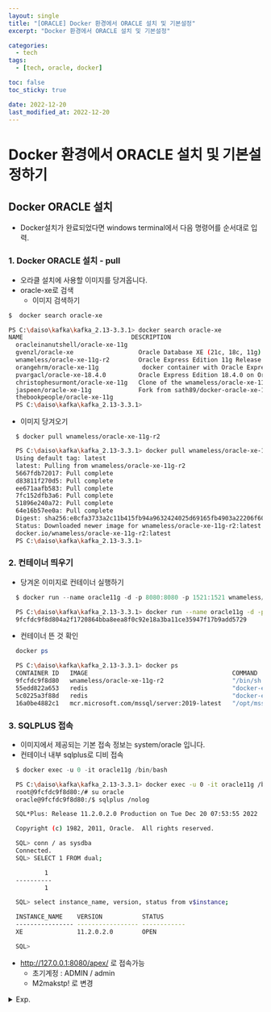 ```yaml
---
layout: single
title: "[ORACLE] Docker 환경에서 ORACLE 설치 및 기본설정"
excerpt: "Docker 환경에서 ORACLE 설치 및 기본설정"

categories:
  - tech
tags:
  - [tech, oracle, docker]

toc: false
toc_sticky: true

date: 2022-12-20
last_modified_at: 2022-12-20
---
```

# Docker 환경에서 ORACLE 설치 및 기본설정하기

## Docker ORACLE 설치

- Docker설치가 완료되었다면 windows terminal에서 다음 명령어를 순서대로 입력. 

### 1. Docker ORACLE 설치 - pull

- 오라클 설치에 사용할 이미지를 당겨옵니다.
- oracle-xe로 검색
  - 이미지 검색하기

```powershell
$  docker search oracle-xe 
```
  

```bash
PS C:\daiso\kafka\kafka_2.13-3.3.1> docker search oracle-xe
NAME                              DESCRIPTION                                     STARS     OFFICIAL   AUTOMATED
  oracleinanutshell/oracle-xe-11g                                                   247
  gvenzl/oracle-xe                  Oracle Database XE (21c, 18c, 11g) for every…   140
  wnameless/oracle-xe-11g-r2        Oracle Express Edition 11g Release 2 on Ubun…   91
  orangehrm/oracle-xe-11g            docker container with Oracle Express Editio…   17                   [OK]
  pvargacl/oracle-xe-18.4.0         Oracle Express Edition 18.4.0 on Oracle Linu…   8
  christophesurmont/oracle-xe-11g   Clone of the wnameless/oracle-xe-11g.           7
  jaspeen/oracle-xe-11g             Fork from sath89/docker-oracle-xe-11g - smal…   6                    [OK]
  thebookpeople/oracle-xe-11g                                                       4
  PS C:\daiso\kafka\kafka_2.13-3.3.1>
```


- 이미지 당겨오기
```
  $ docker pull wnameless/oracle-xe-11g-r2
```
  

```bash
  PS C:\daiso\kafka\kafka_2.13-3.3.1> docker pull wnameless/oracle-xe-11g-r2
  Using default tag: latest
  latest: Pulling from wnameless/oracle-xe-11g-r2
  5667fdb72017: Pull complete
  d83811f270d5: Pull complete
  ee671aafb583: Pull complete
  7fc152dfb3a6: Pull complete
  51896e240a72: Pull complete
  64e16b57ee0a: Pull complete
  Digest: sha256:e8cfa3733a2c11b415fb94a9632424025d69165fb4903a22206f6073be30eeb9
  Status: Downloaded newer image for wnameless/oracle-xe-11g-r2:latest
  docker.io/wnameless/oracle-xe-11g-r2:latest
  PS C:\daiso\kafka\kafka_2.13-3.3.1>
```

### 2. 컨테이너 띄우기
- 당겨온 이미지로 컨테이너 실행하기

```powershell
  $ docker run --name oracle11g -d -p 8080:8080 -p 1521:1521 wnameless/oracle-xe-11g-r2 
```
  

```bash
  PS C:\daiso\kafka\kafka_2.13-3.3.1> docker run --name oracle11g -d -p 8080:8080 -p 1521:1521 wnameless/oracle-xe-11g-r2
  9fcfdc9f8d804a2f1720864bba8eea8f0c92e18a3ba11ce35947f17b9add5729
```

- 컨테이너 뜬 것 확인

```powershell
  docker ps
```
  

```bash
  PS C:\daiso\kafka\kafka_2.13-3.3.1> docker ps
  CONTAINER ID   IMAGE                                        COMMAND                  CREATED          STATUS          PORTS                                                    NAMES
  9fcfdc9f8d80   wnameless/oracle-xe-11g-r2                   "/bin/sh -c '/usr/sb…"   43 seconds ago   Up 41 seconds   0.0.0.0:1521->1521/tcp, 22/tcp, 0.0.0.0:8080->8080/tcp   oracle11g
  55edd822a653   redis                                        "docker-entrypoint.s…"   3 hours ago      Up 3 hours      6379/tcp                                                 determined_northcutt
  5c0225a3f88d   redis                                        "docker-entrypoint.s…"   3 hours ago      Up 3 hours      0.0.0.0:6379->6379/tcp                                   myredis
  16a0be4882c1   mcr.microsoft.com/mssql/server:2019-latest   "/opt/mssql/bin/perm…"   26 hours ago     Up 3 hours      0.0.0.0:1433->1433/tcp                                   local-dev-mssql-server
```

### 3. SQLPLUS 접속
- 이미지에서 제공되는 기본 접속 정보는 system/oracle 입니다.
- 컨테이너 내부 sqlplus로 디비 접속

```powershell
  $ docker exec -u 0 -it oracle11g /bin/bash  
```
  

```bash
  PS C:\daiso\kafka\kafka_2.13-3.3.1> docker exec -u 0 -it oracle11g /bin/bash
  root@9fcfdc9f8d80:/# su oracle
  oracle@9fcfdc9f8d80:/$ sqlplus /nolog

  SQL*Plus: Release 11.2.0.2.0 Production on Tue Dec 20 07:53:55 2022

  Copyright (c) 1982, 2011, Oracle.  All rights reserved.

  SQL> conn / as sysdba
  Connected.
  SQL> SELECT 1 FROM dual;

          1
  ----------
          1

  SQL> select instance_name, version, status from v$instance;

  INSTANCE_NAME    VERSION           STATUS
  ---------------- ----------------- ------------
  XE               11.2.0.2.0        OPEN

  SQL>
```

- http://127.0.0.1:8080/apex/ 로 접속가능
  - 초기계정 : ADMIN / admin
  - M2makstp! 로 변경

<details>
  <summary>Exp.</summary>  
  <pre>

### 참조

  </pre>
</details>